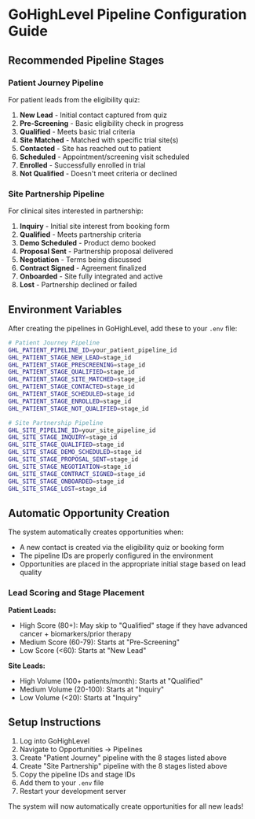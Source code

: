 # GoHighLevel Pipeline Configuration Guide

## Recommended Pipeline Stages

### Patient Journey Pipeline
For patient leads from the eligibility quiz:

1. **New Lead** - Initial contact captured from quiz
2. **Pre-Screening** - Basic eligibility check in progress  
3. **Qualified** - Meets basic trial criteria
4. **Site Matched** - Matched with specific trial site(s)
5. **Contacted** - Site has reached out to patient
6. **Scheduled** - Appointment/screening visit scheduled
7. **Enrolled** - Successfully enrolled in trial
8. **Not Qualified** - Doesn't meet criteria or declined

### Site Partnership Pipeline  
For clinical sites interested in partnership:

1. **Inquiry** - Initial site interest from booking form
2. **Qualified** - Meets partnership criteria
3. **Demo Scheduled** - Product demo booked
4. **Proposal Sent** - Partnership proposal delivered
5. **Negotiation** - Terms being discussed
6. **Contract Signed** - Agreement finalized
7. **Onboarded** - Site fully integrated and active
8. **Lost** - Partnership declined or failed

## Environment Variables

After creating the pipelines in GoHighLevel, add these to your `.env` file:

```bash
# Patient Journey Pipeline
GHL_PATIENT_PIPELINE_ID=your_patient_pipeline_id
GHL_PATIENT_STAGE_NEW_LEAD=stage_id
GHL_PATIENT_STAGE_PRESCREENING=stage_id
GHL_PATIENT_STAGE_QUALIFIED=stage_id
GHL_PATIENT_STAGE_SITE_MATCHED=stage_id
GHL_PATIENT_STAGE_CONTACTED=stage_id
GHL_PATIENT_STAGE_SCHEDULED=stage_id
GHL_PATIENT_STAGE_ENROLLED=stage_id
GHL_PATIENT_STAGE_NOT_QUALIFIED=stage_id

# Site Partnership Pipeline
GHL_SITE_PIPELINE_ID=your_site_pipeline_id
GHL_SITE_STAGE_INQUIRY=stage_id
GHL_SITE_STAGE_QUALIFIED=stage_id
GHL_SITE_STAGE_DEMO_SCHEDULED=stage_id
GHL_SITE_STAGE_PROPOSAL_SENT=stage_id
GHL_SITE_STAGE_NEGOTIATION=stage_id
GHL_SITE_STAGE_CONTRACT_SIGNED=stage_id
GHL_SITE_STAGE_ONBOARDED=stage_id
GHL_SITE_STAGE_LOST=stage_id
```

## Automatic Opportunity Creation

The system automatically creates opportunities when:
- A new contact is created via the eligibility quiz or booking form
- The pipeline IDs are properly configured in the environment
- Opportunities are placed in the appropriate initial stage based on lead quality

### Lead Scoring and Stage Placement

**Patient Leads:**
- High Score (80+): May skip to "Qualified" stage if they have advanced cancer + biomarkers/prior therapy
- Medium Score (60-79): Starts at "Pre-Screening" 
- Low Score (<60): Starts at "New Lead"

**Site Leads:**
- High Volume (100+ patients/month): Starts at "Qualified"
- Medium Volume (20-100): Starts at "Inquiry"
- Low Volume (<20): Starts at "Inquiry"

## Setup Instructions

1. Log into GoHighLevel
2. Navigate to Opportunities → Pipelines
3. Create "Patient Journey" pipeline with the 8 stages listed above
4. Create "Site Partnership" pipeline with the 8 stages listed above
5. Copy the pipeline IDs and stage IDs
6. Add them to your `.env` file
7. Restart your development server

The system will now automatically create opportunities for all new leads!